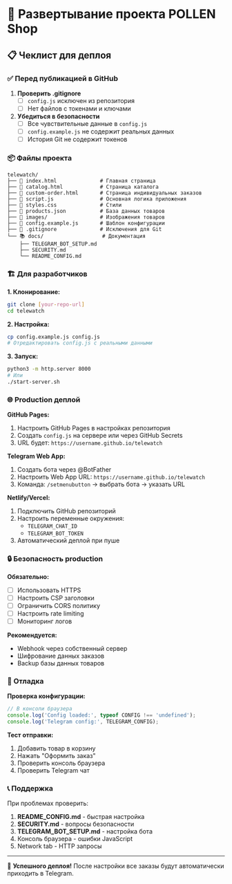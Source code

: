 # 🚀 Развертывание проекта POLLEN Shop

## 📋 Чеклист для деплоя

### ✅ Перед публикацией в GitHub

1. **Проверить .gitignore**
   - [ ] `config.js` исключен из репозитория
   - [ ] Нет файлов с токенами и ключами

2. **Убедиться в безопасности**
   - [ ] Все чувствительные данные в `config.js`
   - [ ] `config.example.js` не содержит реальных данных
   - [ ] История Git не содержит токенов

### 📦 Файлы проекта

```
telewatch/
├── 📄 index.html              # Главная страница
├── 📄 catalog.html            # Страница каталога
├── 📄 custom-order.html       # Страница индивидуальных заказов
├── 📄 script.js               # Основная логика приложения
├── 📄 styles.css              # Стили
├── 📄 products.json           # База данных товаров
├── 📁 images/                 # Изображения товаров
├── 🔧 config.example.js       # Шаблон конфигурации
├── 🚫 .gitignore              # Исключения для Git
└── 📚 docs/                   # Документация
    ├── TELEGRAM_BOT_SETUP.md
    ├── SECURITY.md
    └── README_CONFIG.md
```

### 🏗️ Для разработчиков

**1. Клонирование:**
```bash
git clone [your-repo-url]
cd telewatch
```

**2. Настройка:**
```bash
cp config.example.js config.js
# Отредактировать config.js с реальными данными
```

**3. Запуск:**
```bash
python3 -m http.server 8000
# Или
./start-server.sh
```

### 🌐 Production деплой

**GitHub Pages:**
1. Настроить GitHub Pages в настройках репозитория
2. Создать `config.js` на сервере или через GitHub Secrets
3. URL будет: `https://username.github.io/telewatch`

**Telegram Web App:**
1. Создать бота через @BotFather
2. Настроить Web App URL: `https://username.github.io/telewatch`
3. Команда: `/setmenubutton` → выбрать бота → указать URL

**Netlify/Vercel:**
1. Подключить GitHub репозиторий
2. Настроить переменные окружения:
   - `TELEGRAM_CHAT_ID`
   - `TELEGRAM_BOT_TOKEN`
3. Автоматический деплой при пуше

### 🔒 Безопасность production

**Обязательно:**
- [ ] Использовать HTTPS
- [ ] Настроить CSP заголовки
- [ ] Ограничить CORS политику
- [ ] Настроить rate limiting
- [ ] Мониторинг логов

**Рекомендуется:**
- Webhook через собственный сервер
- Шифрование данных заказов
- Backup базы данных товаров

### 🐛 Отладка

**Проверка конфигурации:**
```javascript
// В консоли браузера
console.log('Config loaded:', typeof CONFIG !== 'undefined');
console.log('Telegram config:', TELEGRAM_CONFIG);
```

**Тест отправки:**
1. Добавить товар в корзину
2. Нажать "Оформить заказ"
3. Проверить консоль браузера
4. Проверить Telegram чат

### 📞 Поддержка

При проблемах проверить:
1. **README_CONFIG.md** - быстрая настройка
2. **SECURITY.md** - вопросы безопасности
3. **TELEGRAM_BOT_SETUP.md** - настройка бота
4. Консоль браузера - ошибки JavaScript
5. Network tab - HTTP запросы

---

🎉 **Успешного деплоя!** После настройки все заказы будут автоматически приходить в Telegram.
